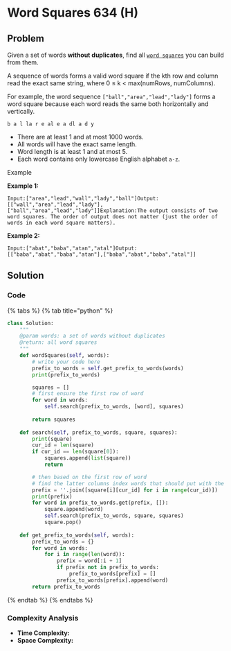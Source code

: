 # Word Squares 634 \(H\)

## Problem

Given a set of words **without duplicates**, find all [`word squares`](https://en.wikipedia.org/wiki/Word_square) you can build from them.

A sequence of words forms a valid word square if the kth row and column read the exact same string, where 0 ≤ k &lt; max\(numRows, numColumns\).

For example, the word sequence `["ball","area","lead","lady"]` forms a word square because each word reads the same both horizontally and vertically.

```text
b a l la r e al e a dl a d y
```

* There are at least 1 and at most 1000 words.
* All words will have the exact same length.
* Word length is at least 1 and at most 5.
* Each word contains only lowercase English alphabet `a-z`.

Example

**Example 1:**

```text
Input:["area","lead","wall","lady","ball"]Output:[["wall","area","lead","lady"],["ball","area","lead","lady"]]Explanation:The output consists of two word squares. The order of output does not matter (just the order of words in each word square matters).
```

**Example 2:**

```text
Input:["abat","baba","atan","atal"]Output: [["baba","abat","baba","atan"],["baba","abat","baba","atal"]]
```

## Solution 

### Code

{% tabs %}
{% tab title="python" %}
```python
class Solution:
    """
    @param words: a set of words without duplicates
    @return: all word squares
    """
    def wordSquares(self, words):
        # write your code here
        prefix_to_words = self.get_prefix_to_words(words)
        print(prefix_to_words)

        squares = []
        # first ensure the first row of word
        for word in words:
            self.search(prefix_to_words, [word], squares)
        
        return squares
    
    def search(self, prefix_to_words, square, squares):
        print(square)
        cur_id = len(square)
        if cur_id == len(square[0]):
            squares.append(list(square))
            return 

        # then based on the first row of word
        # find the latter columns index words that should put with the prefix that's column index[0 ~ cur_id]
        prefix = ''.join([square[i][cur_id] for i in range(cur_id)])
        print(prefix)
        for word in prefix_to_words.get(prefix, []):
            square.append(word)
            self.search(prefix_to_words, square, squares)
            square.pop()
    
    def get_prefix_to_words(self, words):
        prefix_to_words = {}
        for word in words:
            for i in range(len(word)):
                prefix = word[:i + 1]
                if prefix not in prefix_to_words:
                    prefix_to_words[prefix] = []
                prefix_to_words[prefix].append(word)
        return prefix_to_words

```
{% endtab %}
{% endtabs %}

### Complexity Analysis

* **Time Complexity:**
* **Space Complexity:**

